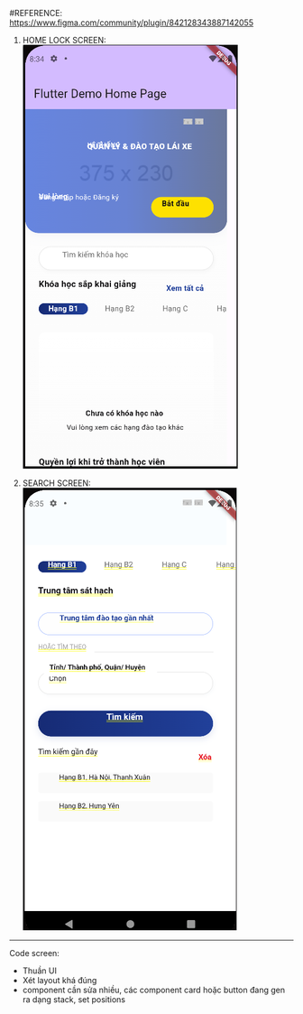 #REFERENCE: https://www.figma.com/community/plugin/842128343887142055

1. HOME LOCK SCREEN:
   ![](2024-01-30-08-34-49.png)

2. SEARCH SCREEN:
   ![](2024-01-30-08-35-11.png)

---

Code screen:

- Thuần UI
- Xét layout khá đúng
- component cần sửa nhiều, các component card hoặc button đang gen ra dạng stack, set positions
